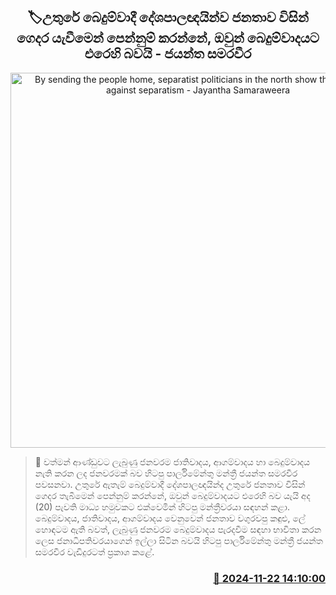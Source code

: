 <p align='center'><b><h2 align='center' title='By sending the people home, separatist politicians in the north show that they are against separatism - Jayantha Samaraweera'>🏷උතුරේ බෙදුම්වාදී දේශපාලඥයින්ව ජනතාව විසින් ගෙදර යැවීමෙන් පෙන්නුම් කරන්නේ, ඔවුන් බෙදුම්වාදයට එරෙහි බවයි - ජයන්ත සමරවීර</h2></b></p>
<p align='center'><img src='https://helakuru.sgp1.cdn.digitaloceanspaces.com/esana/images/lib/jayantha-samaraweera-new.jpg' width='600' alt='By sending the people home, separatist politicians in the north show that they are against separatism - Jayantha Samaraweera'></p>

>📝 වත්මන් ආණ්ඩුවට ලැබුණු ජනවරම ජාතිවාදය, ආගම්වාදය හා බෙදුම්වාදය නැති කරන ලද ජනවරමක් බව හිටපු පාර්ලිමේන්තු මන්ත්‍රී ජයන්ත සමරවීර පවසනවා.
උතුරේ ඇතැම් බෙදුම්වාදී දේශපාලඥයින්ද උතුරේ ජනතාව විසින් ගෙදර තැබීමෙන් පෙන්නුම් කරන්නේ, ඔවුන් බෙදුම්වාදයට එරෙහි බව යැයි අද (20) පැවති මාධ්‍ය හමුවකට එක්වෙමින් හිටපු මන්ත්‍රීවරයා සඳහන් කළා.
බෙදුම්වාදය, ජාතිවාදය, ආගම්වාදය වෙනුවෙන් ජනතාව වගුරවපු කඳුළු, ලේ හොඳටම ඇති බවත්, ලැබුණු ජනවරම බෙදුම්වාදය පැරදවීම සඳහා භාවිතා කරන ලෙස ජනාධිපතිවරයාගෙන් ඉල්ලා සිටින බවයි හිටපු පාර්ලිමේන්තු මන්ත්‍රී ජයන්ත සමරවීර වැඩිදුරටත් ප්‍රකාශ කළේ. 


<h3 align='right'><a href='https://www.helakuru.lk/esana/p/105360/'>📅 2024-11-22 14:10:00</a></h3>
